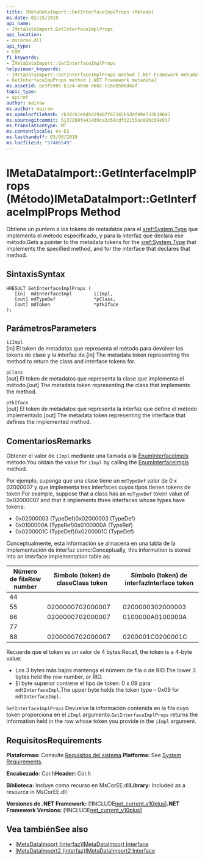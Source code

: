 ```yaml
---
title: IMetaDataImport::GetInterfaceImplProps (Método)
ms.date: 02/25/2019
api_name:
- IMetaDataImport.GetInterfaceImplProps
api_location:
- mscoree.dll
api_type:
- COM
f1_keywords:
- IMetaDataImport::GetInterfaceImplProps
helpviewer_keywords:
- IMetaDataImport::GetInterfaceImplProps method [.NET Framework metadata]
- GetInterfaceImpProps method [.NET Framework metadata]
ms.assetid: be3f5985-b1e4-4036-8602-c16e8508d4af
topic_type:
- apiref
author: mairaw
ms.author: mairaw
ms.openlocfilehash: cb38c61e8dbd29a0ff87165b5daf49e733b34047
ms.sourcegitcommit: 5137208fa414d9ca3c58cdfd2155ac81bc89e917
ms.translationtype: MT
ms.contentlocale: es-ES
ms.lasthandoff: 03/06/2019
ms.locfileid: "57466549"
---
```

# <a name="imetadataimportgetinterfaceimplprops-method"></a><span data-ttu-id="04943-102">IMetaDataImport::GetInterfaceImplProps (Método)</span><span class="sxs-lookup"><span data-stu-id="04943-102">IMetaDataImport::GetInterfaceImplProps Method</span></span>
<span data-ttu-id="04943-103">Obtiene un puntero a los tokens de metadatos para el <xref:System.Type> que implementa el método especificado, y para la interfaz que declara ese método.</span><span class="sxs-lookup"><span data-stu-id="04943-103">Gets a pointer to the metadata tokens for the <xref:System.Type> that implements the specified method, and for the interface that declares that method.</span></span>
  
## <a name="syntax"></a><span data-ttu-id="04943-104">Sintaxis</span><span class="sxs-lookup"><span data-stu-id="04943-104">Syntax</span></span>  
  
```  
HRESULT GetInterfaceImplProps (  
   [in]  mdInterfaceImpl        iiImpl,  
   [out] mdTypeDef              *pClass,  
   [out] mdToken                *ptkIface  
);  
```  
  
## <a name="parameters"></a><span data-ttu-id="04943-105">Parámetros</span><span class="sxs-lookup"><span data-stu-id="04943-105">Parameters</span></span>  
 `iiImpl`  
 <span data-ttu-id="04943-106">[in] El token de metadatos que representa el método para devolver los tokens de clase y la interfaz de.</span><span class="sxs-lookup"><span data-stu-id="04943-106">[in] The metadata token representing the method to return the class and interface tokens for.</span></span>  
  
 `pClass`  
 <span data-ttu-id="04943-107">[out] El token de metadatos que representa la clase que implementa el método.</span><span class="sxs-lookup"><span data-stu-id="04943-107">[out] The metadata token representing the class that implements the method.</span></span>  
  
 `ptkIface`  
 <span data-ttu-id="04943-108">[out] El token de metadatos que representa la interfaz que define el método implementado.</span><span class="sxs-lookup"><span data-stu-id="04943-108">[out] The metadata token representing the interface that defines the implemented method.</span></span>  

## <a name="remarks"></a><span data-ttu-id="04943-109">Comentarios</span><span class="sxs-lookup"><span data-stu-id="04943-109">Remarks</span></span>

 <span data-ttu-id="04943-110">Obtener el valor de `iImpl` mediante una llamada a la [EnumInterfaceImpls](imetadataimport-enuminterfaceimpls-method.md) método.</span><span class="sxs-lookup"><span data-stu-id="04943-110">You obtain the value for `iImpl` by calling the [EnumInterfaceImpls](imetadataimport-enuminterfaceimpls-method.md) method.</span></span>
 
 <span data-ttu-id="04943-111">Por ejemplo, suponga que una clase tiene un `mdTypeDef` valor de 0 x 02000007 y que implementa tres interfaces cuyos tipos tienen tokens de token:</span><span class="sxs-lookup"><span data-stu-id="04943-111">For example, suppose that a class has an `mdTypeDef` token value of 0x02000007 and that it implements three interfaces whose types have tokens:</span></span> 

- <span data-ttu-id="04943-112">0x02000003 (TypeDef)</span><span class="sxs-lookup"><span data-stu-id="04943-112">0x02000003 (TypeDef)</span></span>
- <span data-ttu-id="04943-113">0x0100000A (TypeRef)</span><span class="sxs-lookup"><span data-stu-id="04943-113">0x0100000A (TypeRef)</span></span>
- <span data-ttu-id="04943-114">0x0200001C (TypeDef)</span><span class="sxs-lookup"><span data-stu-id="04943-114">0x0200001C (TypeDef)</span></span>

<span data-ttu-id="04943-115">Conceptualmente, esta información se almacena en una tabla de la implementación de interfaz como:</span><span class="sxs-lookup"><span data-stu-id="04943-115">Conceptually, this information is stored into an interface implementation table as:</span></span>

| <span data-ttu-id="04943-116">Número de fila</span><span class="sxs-lookup"><span data-stu-id="04943-116">Row number</span></span> | <span data-ttu-id="04943-117">Símbolo (token) de clase</span><span class="sxs-lookup"><span data-stu-id="04943-117">Class token</span></span> | <span data-ttu-id="04943-118">Símbolo (token) de interfaz</span><span class="sxs-lookup"><span data-stu-id="04943-118">Interface token</span></span> |
|------------|-------------|-----------------|
| <span data-ttu-id="04943-119">4</span><span class="sxs-lookup"><span data-stu-id="04943-119">4</span></span>          |             |                 |
| <span data-ttu-id="04943-120">5</span><span class="sxs-lookup"><span data-stu-id="04943-120">5</span></span>          | <span data-ttu-id="04943-121">02000007</span><span class="sxs-lookup"><span data-stu-id="04943-121">02000007</span></span>    | <span data-ttu-id="04943-122">02000003</span><span class="sxs-lookup"><span data-stu-id="04943-122">02000003</span></span>        |
| <span data-ttu-id="04943-123">6</span><span class="sxs-lookup"><span data-stu-id="04943-123">6</span></span>          | <span data-ttu-id="04943-124">02000007</span><span class="sxs-lookup"><span data-stu-id="04943-124">02000007</span></span>    | <span data-ttu-id="04943-125">0100000A</span><span class="sxs-lookup"><span data-stu-id="04943-125">0100000A</span></span>        |
| <span data-ttu-id="04943-126">7</span><span class="sxs-lookup"><span data-stu-id="04943-126">7</span></span>          |             |                 |
| <span data-ttu-id="04943-127">8</span><span class="sxs-lookup"><span data-stu-id="04943-127">8</span></span>          | <span data-ttu-id="04943-128">02000007</span><span class="sxs-lookup"><span data-stu-id="04943-128">02000007</span></span>    | <span data-ttu-id="04943-129">0200001C</span><span class="sxs-lookup"><span data-stu-id="04943-129">0200001C</span></span>        |

<span data-ttu-id="04943-130">Recuerde que el token es un valor de 4 bytes:</span><span class="sxs-lookup"><span data-stu-id="04943-130">Recall, the token is a 4-byte value:</span></span>

- <span data-ttu-id="04943-131">Los 3 bytes más bajos mantenga el número de fila o de RID.</span><span class="sxs-lookup"><span data-stu-id="04943-131">The lower 3 bytes hold the row number, or RID.</span></span>
- <span data-ttu-id="04943-132">El byte superior contiene el tipo de token: 0 x 09 para `mdtInterfaceImpl`.</span><span class="sxs-lookup"><span data-stu-id="04943-132">The upper byte holds the token type – 0x09 for `mdtInterfaceImpl`.</span></span>

<span data-ttu-id="04943-133">`GetInterfaceImplProps` Devuelve la información contenida en la fila cuyo token proporciona en el `iImpl` argumento.</span><span class="sxs-lookup"><span data-stu-id="04943-133">`GetInterfaceImplProps` returns the information held in the row whose token you provide in the `iImpl` argument.</span></span> 
  
## <a name="requirements"></a><span data-ttu-id="04943-134">Requisitos</span><span class="sxs-lookup"><span data-stu-id="04943-134">Requirements</span></span>  
 <span data-ttu-id="04943-135">**Plataformas:** Consulte [Requisitos del sistema](../../../../docs/framework/get-started/system-requirements.md).</span><span class="sxs-lookup"><span data-stu-id="04943-135">**Platforms:** See [System Requirements](../../../../docs/framework/get-started/system-requirements.md).</span></span>  
  
 <span data-ttu-id="04943-136">**Encabezado**: Cor.h</span><span class="sxs-lookup"><span data-stu-id="04943-136">**Header:** Cor.h</span></span>  
  
 <span data-ttu-id="04943-137">**Biblioteca:** Incluye como recurso en MsCorEE.dll</span><span class="sxs-lookup"><span data-stu-id="04943-137">**Library:** Included as a resource in MsCorEE.dll</span></span>  
  
 <span data-ttu-id="04943-138">**Versiones de .NET Framework:** [!INCLUDE[net_current_v10plus](../../../../includes/net-current-v10plus-md.md)]</span><span class="sxs-lookup"><span data-stu-id="04943-138">**.NET Framework Versions:** [!INCLUDE[net_current_v10plus](../../../../includes/net-current-v10plus-md.md)]</span></span>  
  
## <a name="see-also"></a><span data-ttu-id="04943-139">Vea también</span><span class="sxs-lookup"><span data-stu-id="04943-139">See also</span></span>
- [<span data-ttu-id="04943-140">IMetaDataImport (interfaz)</span><span class="sxs-lookup"><span data-stu-id="04943-140">IMetaDataImport Interface</span></span>](../../../../docs/framework/unmanaged-api/metadata/imetadataimport-interface.md)
- [<span data-ttu-id="04943-141">IMetaDataImport2 (interfaz)</span><span class="sxs-lookup"><span data-stu-id="04943-141">IMetaDataImport2 Interface</span></span>](../../../../docs/framework/unmanaged-api/metadata/imetadataimport2-interface.md)
